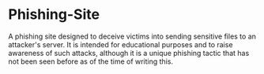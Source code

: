 # Phishing-Site
A phishing site designed to deceive victims into sending sensitive files to an attacker's server. It is intended for educational purposes and to raise awareness of such attacks, although it is a unique phishing tactic that has not been seen before as of the time of writing this.
